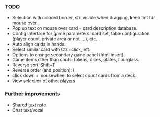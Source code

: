 ### TODO

 * Selection with colored border, still visible when dragging, keep tint for mouse over.
 * Pop up text on mouse over card + card description database.
 * Config interface for game parameters: card set, table configuration (player count, private area or not, ...), etc...
 * Auto align cards in hands.
 * Select similar card with Ctrl+click\_left.
 * Options to change secondary game panel (html insert).
 * Game items other than cards: tokens, dices, plates, hourglass.
 * Reverse sort: Shift+T
 * Reverse order (and position): I
 * click down + mousewheel to select _count_ cards from a deck.
 * view selection of other players

### Further improvements
 * Shared text note
 * Chat text/vocal

